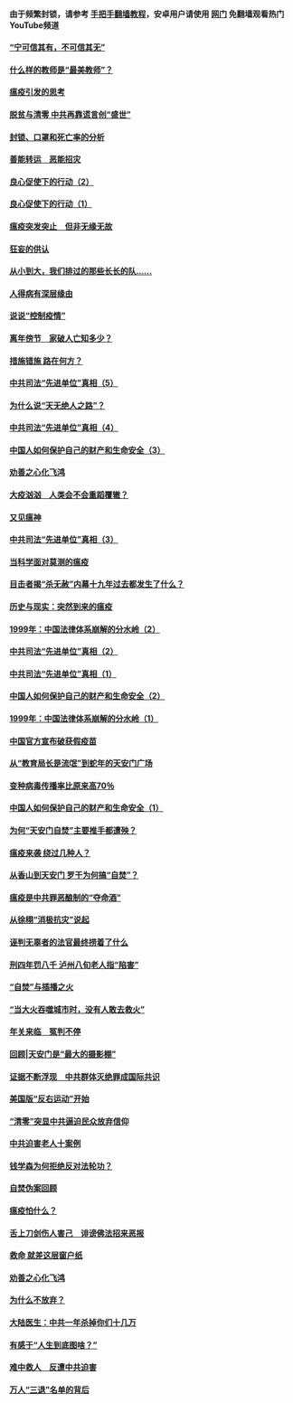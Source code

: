 #### 由于频繁封锁，请参考 [手把手翻墙教程](https://github.com/gfw-breaker/guides/wiki/)，安卓用户请使用 [网门](https://github.com/gfw-breaker/nogfw/blob/master/dl.md?t=03101200) 免翻墙观看热门YouTube频道 

#### [“宁可信其有，不可信其无”](../pages/19/421691.md?t=03101200) 

#### [什么样的教师是“最美教师”？](../pages/19/421755.md?t=03101200) 

#### [瘟疫引发的思考](../pages/19/421594.md?t=03101200) 

#### [脱贫与清零 中共再靠谎言创“盛世”](../pages/19/421590.md?t=03101200) 

#### [封锁、口罩和死亡率的分析](../pages/19/421495.md?t=03101200) 

#### [善能转运　恶能招灾](../pages/19/421334.md?t=03101200) 

#### [良心促使下的行动（2）](../pages/19/421361.md?t=03101200) 

#### [良心促使下的行动（1）](../pages/19/421302.md?t=03101200) 

#### [瘟疫突发突止　但非无缘无故](../pages/19/421281.md?t=03101200) 

#### [狂妄的供认](../pages/19/421199.md?t=03101200) 

#### [从小到大，我们排过的那些长长的队……](../pages/19/421243.md?t=03101200) 

#### [人得病有深层缘由](../pages/19/420864.md?t=03101200) 

#### [说说“控制疫情”](../pages/19/420831.md?t=03101200) 

#### [离年傍节　家破人亡知多少？](../pages/19/420563.md?t=03101200) 

#### [措施错施  路在何方？](../pages/19/420076.md?t=03101200) 

#### [中共司法“先进单位”真相（5）](../pages/19/419453.md?t=03101200) 

#### [为什么说“天无绝人之路”？](../pages/19/419618.md?t=03101200) 

#### [中共司法“先进单位”真相（4）](../pages/19/419452.md?t=03101200) 

#### [中国人如何保护自己的财产和生命安全（3）](../pages/19/419405.md?t=03101200) 

#### [劝善之心化飞鸿](../pages/19/418758.md?t=03101200) 

#### [大疫汹汹　人类会不会重蹈覆辙？](../pages/19/419691.md?t=03101200) 

#### [又见瘟神](../pages/19/419225.md?t=03101200) 

#### [中共司法“先进单位”真相（3）](../pages/19/419451.md?t=03101200) 

#### [当科学面对莫测的瘟疫](../pages/19/419625.md?t=03101200) 

#### [目击者揭“杀无赦”内幕十九年过去都发生了什么？](../pages/19/419617.md?t=03101200) 

#### [历史与现实：突然到来的瘟疫](../pages/19/419619.md?t=03101200) 

#### [1999年：中国法律体系崩解的分水岭（2）](../pages/19/419455.md?t=03101200) 

#### [中共司法“先进单位”真相（2）](../pages/19/419450.md?t=03101200) 

#### [中共司法“先进单位”真相（1）](../pages/19/419449.md?t=03101200) 

#### [中国人如何保护自己的财产和生命安全（2）](../pages/19/419404.md?t=03101200) 

#### [1999年：中国法律体系崩解的分水岭（1）](../pages/19/419454.md?t=03101200) 

#### [中国官方宣布破获假疫苗](../pages/19/419504.md?t=03101200) 

#### [从“教育局长是流氓”到蛇年的天安门广场](../pages/19/419470.md?t=03101200) 

#### [变种病毒传播率比原来高70％](../pages/19/419456.md?t=03101200) 

#### [中国人如何保护自己的财产和生命安全（1）](../pages/19/419403.md?t=03101200) 

#### [为何“天安门自焚”主要推手都遭殃？](../pages/19/419348.md?t=03101200) 

#### [瘟疫来袭 绕过几种人？](../pages/19/419349.md?t=03101200) 

#### [从香山到天安门 罗干为何搞“自焚”？](../pages/19/419270.md?t=03101200) 

#### [瘟疫是中共罪恶酿制的“夺命酒”](../pages/19/419223.md?t=03101200) 

#### [从徐栩“消极抗灾”说起](../pages/19/419224.md?t=03101200) 

#### [诬判无辜者的法官最终捞着了什么](../pages/19/419268.md?t=03101200) 

#### [刑四年罚八千 泸州八旬老人指“陷害”](../pages/19/419232.md?t=03101200) 

#### [“自焚”与插播之火](../pages/19/419226.md?t=03101200) 

#### [“当大火吞噬城市时，没有人敢去救火”](../pages/19/419077.md?t=03101200) 

#### [年关来临　冤判不停](../pages/19/419093.md?t=03101200) 

#### [回顾|天安门是“最大的摄影棚”](../pages/19/380866.md?t=03101200) 

#### [证据不断浮现　中共群体灭绝罪成国际共识](../pages/19/419031.md?t=03101200) 

#### [美国版“反右运动”开始](../pages/19/419030.md?t=03101200) 

#### [“清零”突显中共逼迫民众放弃信仰](../pages/19/418995.md?t=03101200) 

#### [中共迫害老人十案例](../pages/19/418831.md?t=03101200) 

#### [钱学森为何拒绝反对法轮功？](../pages/19/418905.md?t=03101200) 

#### [自焚伪案回顾](../pages/19/418799.md?t=03101200) 

#### [瘟疫怕什么？](../pages/19/418800.md?t=03101200) 

#### [舌上刀剑伤人害己　诽谤佛法招来恶报](../pages/19/418731.md?t=03101200) 

#### [救命 就差这层窗户纸](../pages/19/418706.md?t=03101200) 

#### [劝善之心化飞鸿](../pages/19/416766.md?t=03101200) 

#### [为什么不放弃？](../pages/19/418691.md?t=03101200) 

#### [大陆医生：中共一年杀掉你们十几万](../pages/19/418670.md?t=03101200) 

#### [有感于“人生到底图啥？”](../pages/19/418624.md?t=03101200) 

#### [难中救人　反遭中共迫害](../pages/19/418414.md?t=03101200) 

#### [万人“三退”名单的背后](../pages/19/418505.md?t=03101200) 


